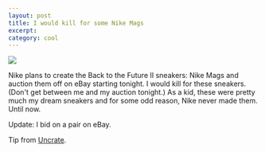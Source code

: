 ```yaml
---
layout: post
title: I would kill for some Nike Mags
excerpt:
category: cool
---
```


<p><img src="http://i.imgur.com/99Y4C.jpg"></p>

Nike plans to create the Back to the Future II sneakers: Nike Mags and auction them off on eBay starting tonight.  I would kill for these sneakers.  (Don't get between me and my auction tonight.)  As a kid, these were pretty much my dream sneakers and for some odd reason, Nike never made them.  Until now.

 Update: I bid on a pair on eBay.

Tip from [Uncrate].

[Uncrate]: http://uncrate.com/stuff/nike-mag-sneakers/

